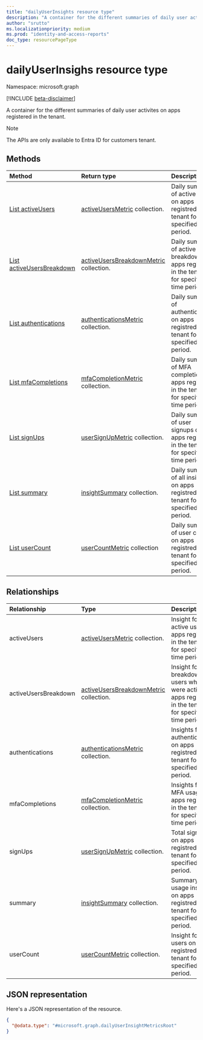 ```yaml
---
title: "dailyUserInsights resource type"
description: "A container for the different summaries of daily user activites on apps registered in the tenant."
author: "srutto"
ms.localizationpriority: medium
ms.prod: "identity-and-access-reports"
doc_type: resourcePageType
---
```


# dailyUserInsighs resource type

Namespace: microsoft.graph

[!INCLUDE [beta-disclaimer](../../includes/beta-disclaimer.md)]

A container for the different summaries of daily user activites on apps registered in the tenant.
> [!NOTE]
> The APIs are only available to Entra ID for customers tenant.

## Methods
|Method|Return type|Description|
|:---|:---|:---|
|[List activeUsers](../api/dailyuserinsightmetricsroot-list-activeusers.md)|[activeUsersMetric](../resources/activeusersmetric.md) collection.|Daily summary of active users on apps registred in the tenant for specified time period.|
|[List activeUsersBreakdown](../api/dailyuserinsightmetricsroot-list-activeusersbreakdown.md)|[activeUsersBreakdownMetric](../resources/activeusersbreakdownmetric.md) collection.|Daily summary of active users breakdown on apps registred in the tenant for specified time period.|
|[List authentications](../api/dailyuserinsightmetricsroot-list-authentications.md)|[authenticationsMetric](../resources/authenticationsmetric.md) collection.|Daily summary of authentications on apps registred in the tenant for specified time period.|
|[List mfaCompletions](../api/dailyuserinsightmetricsroot-list-mfacompletions.md)|[mfaCompletionMetric](../resources/mfacompletionmetric.md) collection.|Daily summary of MFA completions on apps registred in the tenant for specified time period.|
|[List signUps](../api/dailyuserinsightmetricsroot-list-signups.md)|[userSignUpMetric](../resources/usersignupmetric.md) collection.|Daily summary of user signups on apps registred in the tenant for specified time period.|
|[List summary](../api/dailyuserinsightmetricsroot-list-summary.md)|[insightSummary](../resources/insightsummary.md) collection.|Daily summary of all insights on apps registred in the tenant for specified time period.|
|[List userCount](../api/dailyuserinsightmetricsroot-list-usercount.md)|[userCountMetric](../resources/usercountmetric.md) collection|Daily summary of user count on apps registred in the tenant for specified time period.|

## Relationships
|Relationship|Type|Description|
|:---|:---|:---|
|activeUsers|[activeUsersMetric](../resources/activeusersmetric.md) collection.|Insight for active users on apps registred in the tenant for specified time period.|
|activeUsersBreakdown|[activeUsersBreakdownMetric](../resources/activeusersbreakdownmetric.md) collection.| Insight for the breakdown of users who were active on apps registred in the tenant for specified time period.|
|authentications|[authenticationsMetric](../resources/authenticationsmetric.md) collection.|Insights for authentications on apps registred in the tenant for specified time period.|
|mfaCompletions|[mfaCompletionMetric](../resources/mfacompletionmetric.md) collection.|Insights for MFA usage on apps registred in the tenant for specified time period.|
|signUps|[userSignUpMetric](../resources/usersignupmetric.md) collection.| Total sign-ups on apps registred in the tenant for specified time period.|
|summary|[insightSummary](../resources/insightsummary.md) collection.| Summary of all usage insights on apps registred in the tenant for specified time period.|
|userCount|[userCountMetric](../resources/usercountmetric.md) collection.|Insight for total users on apps registred in the tenant for specified time period.|

## JSON representation
Here's a JSON representation of the resource.
<!-- {
  "blockType": "resource",
  "keyProperty": "id",
  "@odata.type": "microsoft.graph.dailyUserInsightMetricsRoot",
  "openType": false
}
-->
``` json
{
  "@odata.type": "#microsoft.graph.dailyUserInsightMetricsRoot"
}
```

